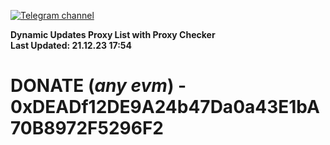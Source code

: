 [![Telegram channel](https://img.shields.io/endpoint?url=https://runkit.io/damiankrawczyk/telegram-badge/branches/master?url=https://t.me/n4z4v0d)](https://t.me/n4z4v0d) 

**Dynamic Updates Proxy List with Proxy Checker**  
**Last Updated: 21.12.23 17:54**

# DONATE (_any evm_) - 0xDEADf12DE9A24b47Da0a43E1bA70B8972F5296F2
